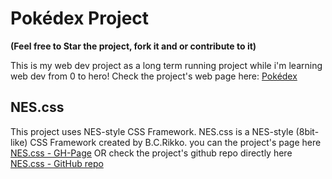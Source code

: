 # Pokédex Project
**(Feel free to Star the project, fork it and or contribute to it)**

This is my web dev project as a long term running project while i'm learning web dev from 0 to hero!
Check the project's web page here: 
[Pokédex](https://indigowizard.github.io/Pokedex/index.html)

## NES.css

This project uses NES-style CSS Framework.
NES.css is a NES-style (8bit-like) CSS Framework created by B.C.Rikko.
you can the project's page here [NES.css - GH-Page](https://nostalgic-css.github.io/NES.css/)
OR check the project's github repo directly here [NES.css - GitHub repo](https://github.com/nostalgic-css/NES.css)
